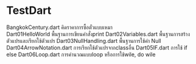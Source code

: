 # TestDart

BangkokCentury.dart คิดราคาการซื้อตั๋วแบบเหมา <br>
Dart01HelloWorld พื้นฐานการเขียนคำสั่งprint
Dart02Variables.dart พื้นฐานการสร้างตัวแปรและเรียกใช้ตัวแปร
Dart03NullHandling.dart พื้นฐานการใช้ค่า Null
Dart04ArrowNotation.dart การเรียกใช้ตัวแปรจากclassอื่น
Dart05IF.dart การใช้ if else
Dart06Loop.dart การคำนวณแบบloop หรือการใช้wile, do wile
